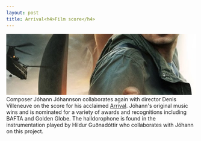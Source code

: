 ```yaml
---
layout: post
title: Arrival<h4>Film score</h4>
---
```

![More Hollywood](/public/img/arrival.jpg)
Composer Jóhann Jóhannson collaborates again with director Denis Villeneuve on the score for his acclaimed [Arrival](http://www.imdb.com/title/tt2543164/?ref_=ttsnd_snd_tt). Jóhann's original music wins and is nominated for a variety of awards and recognitions including BAFTA and Golden Globe. The halldorophone is found in the instrumentation played by Hildur Guðnadóttir who collaborates with Jóhann on this project.
